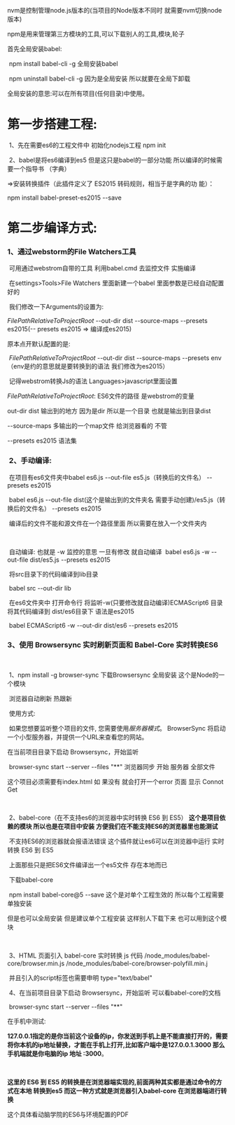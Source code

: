 nvm是控制管理node.js版本的(当项目的Node版本不同时 就需要nvm切换node版本)

npm是用来管理第三方模块的工具,可以下载别人的工具,模块,轮子



首先全局安装babel:

​	npm install babel-cli -g 全局安装babel

​	npm uninstall babel-cli -g 因为是全局安装 所以就要在全局下卸载

全局安装的意思:可以在所有项目(任何目录)中使用。





# 第一步搭建工程:

​	1、先在需要es6的工程文件中 初始化nodejs工程  npm init

​	2、babel是将es6编译到es5 但是这只是babel的一部分功能  所以编译的时候需要一个指导书  （字典）

=>安装转换插件（此插件定义了 ES2015 转码规则，相当于是字典的功
能）：

npm install babel-preset-es2015 --save



# 第二步编译方式:

### 	1、通过webstorm的File Watchers工具

​	可用通过webstrom自带的工具 利用babel.cmd 去监控文件 实施编译

​	在settings>Tools>File Watchers 里面新建一个babel 里面参数是已经自动配置好的 

​	我们修改一下Arguments的设置为:

$FilePathRelativeToProjectRoot$ --out-dir dist --source-maps --presets es2015(-- presets es2015 => 编译成es2015)

原本点开默认配置的是:

​	 $FilePathRelativeToProjectRoot$ --out-dir dist --source-maps --presets env（env是约的意思就是要转换到的语法 我们修改为es2015）

​	记得webstrom转换Js的语法  Languages>javascript里面设置



$FilePathRelativeToProjectRoot$: ES6文件的路径  是webstrom的变量

out-dir dist 输出到的地方   因为是dir  所以是一个目录 也就是输出到目录dist

--source-maps  多输出的一个map文件 给浏览器看的 不管

--presets es2015  语法集





### ​	2、手动编译:

​		在项目有es6文件夹中babel es6.js --out-file es5.js（转换后的文件名） --presets es2015

​		babel es6.js --out-file  dist(这个是输出到的文件夹名 需要手动创建)/es5.js（转换后的文件名） --presets es2015

​		编译后的文件不能和源文件在一个路径里面 所以需要在放入一个文件夹内

​		

​		自动编译:  也就是 -w   监控的意思 一旦有修改 就自动编译
​			babel es6.js -w --out-file dist/es5.js --presets es2015

​			将src目录下的代码编译到lib目录

​			babel src --out-dir lib

​		在es6文件夹中 打开命令行 将监听-w(只要修改就自动编译)ECMAScript6 目录 将其代码编译到 dist/es6目录下 语法是es2015

​		babel ECMAScript6 -w --out-dir dist/es6 --presets es2015





### ​	3、使用 Browsersync 实时刷新页面和 Babel-Core 实时转换ES6 

​		

​		1、npm install -g browser-sync  下载Browsersync 全局安装  这个是Node的一个模块

​		浏览器自动刷新 热跟新

​		使用方式:

​			如果您想要监听整个项目的文件, 您需要使用*服务器模式*。 BrowserSync 将启动一个小型服务器，并提供一个URL来查看您的网站。

在当前项目目录下启动 Browsersync，开始监听

​		browser-sync start --server --files "**"   浏览器同步 开始 服务器 全部文件

这个项目必须需要有index.html   如	果没有 就会打开一个error 页面  显示 Connot Get

​		

​		2、babel-core（在不支持es6的浏览器中实时转换 ES6 到 ES5） **这个是项目依赖的模块 所以也是在项目中安装  方便我们在不能支持ES6的浏览器里也能测试**

​		不支持ES6的浏览器就会报语法错误 这个插件就让es6可以在浏览器中运行 实时转换 ES6 到 ES5

​		上面那些只是把ES6文件编译出一个es5文件  存在本地而已

​		下载babel-core

​		npm install babel-core@5 --save   这个是对单个工程生效的 所以每个工程需要单独安装

但是也可以全局安装 但是建议单个工程安装 这样别人下载下来 也可以用到这个模块

​		

​		3、HTML 页面引入 babel-core 实时转换 js 代码
​			/node_modules/babel-core/browser.min.js
​			/node_modules/babel-core/browser-polyfill.min.j	

​			并且引入的script标签也需要申明  type="text/babel"



​		4、在当前项目目录下启动 Browsersync，开始监听  可以看babel-core的文档

​			browser-sync start --server --files "**"

在手机中测试:

​	**127.0.0.1指定的是你当前这个设备的ip，你发送到手机上是不能直接打开的，需要将你本机的ip地址替换，才能在手机上打开,比如客户端中是127.0.0.1.3000   那么手机端就是你电脑的ip 地址 :3000**。

​		

**这里的 ES6 到 ES5 的转换是在浏览器端实现的,前面两种其实都是通过命令的方式在本地	转换到es5 而这一种方式就是浏览器引入babel-core  在浏览器端进行转换**



这个具体看动脑学院的ES6与环境配置的PDF